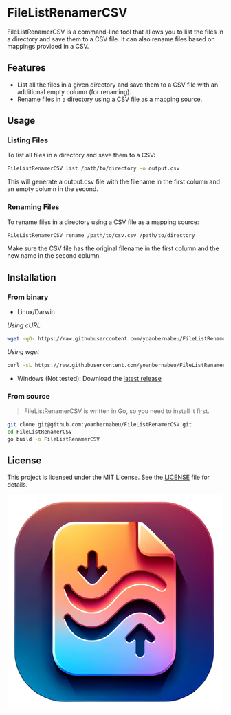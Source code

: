 # FileListRenamerCSV

FileListRenamerCSV is a command-line tool that allows you to list the files in a directory and save them to a CSV file. It can also rename files based on mappings provided in a CSV.

## Features

- List all the files in a given directory and save them to a CSV file with an additional empty column (for renaming).
- Rename files in a directory using a CSV file as a mapping source.

## Usage

### Listing Files

To list all files in a directory and save them to a CSV:

```bash
FileListRenamerCSV list /path/to/directory -o output.csv
```

This will generate a output.csv file with the filename in the first column and an empty column in the second.

### Renaming Files

To rename files in a directory using a CSV file as a mapping source:

```bash
FileListRenamerCSV rename /path/to/csv.csv /path/to/directory
```

Make sure the CSV file has the original filename in the first column and the new name in the second column.

## Installation

### From binary

* Linux/Darwin

_Using cURL_

```bash
wget -qO- https://raw.githubusercontent.com/yoanbernabeu/FileListRenamerCSV/main/install.sh | bash
```

_Using wget_

```bash
curl -sL https://raw.githubusercontent.com/yoanbernabeu/FileListRenamerCSV/main/install.sh | bash
```

* Windows (Not tested): Download the [latest release](https://github.com/yoanbernabeu/FileListRenamerCSV/releases)

### From source

> FileListRenamerCSV is written in Go, so you need to install it first.

```bash
git clone git@github.com:yoanbernabeu/FileListRenamerCSV.git
cd FileListRenamerCSV
go build -o FileListRenamerCSV
```

## License

This project is licensed under the MIT License. See the [LICENSE](./LICENSE) file for details.

![Logo FileListRenamerCSV](logo.png)
